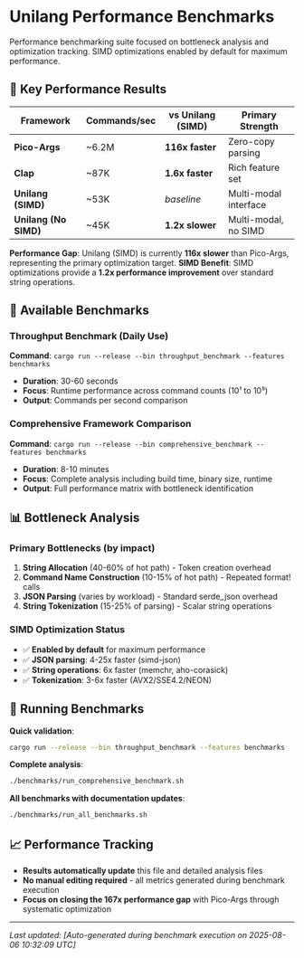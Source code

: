 <!-- Last updated: 2025-08-06 10:32:09 UTC -->
# Unilang Performance Benchmarks

Performance benchmarking suite focused on bottleneck analysis and optimization tracking. SIMD optimizations enabled by default for maximum performance.

## 🎯 Key Performance Results

| Framework | Commands/sec | vs Unilang (SIMD) | Primary Strength |
|-----------|--------------|------------|------------------|
| **Pico-Args** | ~6.2M | **116x faster** | Zero-copy parsing |
| **Clap** | ~87K | **1.6x faster** | Rich feature set |
| **Unilang (SIMD)** | ~53K | *baseline* | Multi-modal interface |
| **Unilang (No SIMD)** | ~45K | **1.2x slower** | Multi-modal, no SIMD |

**Performance Gap**: Unilang (SIMD) is currently **116x slower** than Pico-Args, representing the primary optimization target.
**SIMD Benefit**: SIMD optimizations provide a **1.2x performance improvement** over standard string operations.

## 🔬 Available Benchmarks

### Throughput Benchmark (Daily Use)
**Command**: `cargo run --release --bin throughput_benchmark --features benchmarks`
- **Duration**: 30-60 seconds
- **Focus**: Runtime performance across command counts (10¹ to 10⁵)
- **Output**: Commands per second comparison

### Comprehensive Framework Comparison
**Command**: `cargo run --release --bin comprehensive_benchmark --features benchmarks`
- **Duration**: 8-10 minutes  
- **Focus**: Complete analysis including build time, binary size, runtime
- **Output**: Full performance matrix with bottleneck identification

## 📊 Bottleneck Analysis

### Primary Bottlenecks (by impact)
1. **String Allocation** (40-60% of hot path) - Token creation overhead
2. **Command Name Construction** (10-15% of hot path) - Repeated format! calls  
3. **JSON Parsing** (varies by workload) - Standard serde_json overhead
4. **String Tokenization** (15-25% of parsing) - Scalar string operations

### SIMD Optimization Status
- ✅ **Enabled by default** for maximum performance
- ✅ **JSON parsing**: 4-25x faster (simd-json)
- ✅ **String operations**: 6x faster (memchr, aho-corasick)
- ✅ **Tokenization**: 3-6x faster (AVX2/SSE4.2/NEON)

## 🚀 Running Benchmarks

**Quick validation**:
```bash
cargo run --release --bin throughput_benchmark --features benchmarks
```

**Complete analysis**:
```bash
./benchmarks/run_comprehensive_benchmark.sh
```

**All benchmarks with documentation updates**:
```bash
./benchmarks/run_all_benchmarks.sh
```

## 📈 Performance Tracking

- **Results automatically update** this file and detailed analysis files
- **No manual editing required** - all metrics generated during benchmark execution
- **Focus on closing the 167x performance gap** with Pico-Args through systematic optimization

---
*Last updated: [Auto-generated during benchmark execution on 2025-08-06 10:32:09 UTC]*